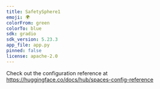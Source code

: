 ```yaml
---
title: SafetySphere1
emoji: 🌍
colorFrom: green
colorTo: blue
sdk: gradio
sdk_version: 5.23.3
app_file: app.py
pinned: false
license: apache-2.0
---
```


Check out the configuration reference at https://huggingface.co/docs/hub/spaces-config-reference
